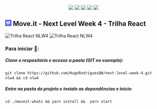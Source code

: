 <p align="center">
<img src="https://img.shields.io/github/license/HugoRodriguesQW/next-level-week-4?color=brown">
<img src="https://img.shields.io/github/languages/count/hugorodriguesqw/next-level-week-4">
<img src="https://img.shields.io/github/languages/top/hugorodriguesqw/next-level-week-4">
<img src="https://img.shields.io/github/repo-size/HugoRodriguesQW/next-level-week-4">
<img src="https://img.shields.io/github/last-commit/HugoRodriguesQW/next-level-week-4?color=brown">
</p>

## <span><img src="https://github.com/HugoRodriguesQW/next-level-week-4/blob/main/moveit-whats/public/favicon.png" width="20px"></span> Move.it - Next Level Week 4 - Trilha React
<span align="justify">
  <img title="Trilha React" alt="Trilha React NLW4" src="http://i3.ytimg.com/vi/ArqCBqN7zzc/maxresdefault.jpg" width="48%">
  <img title="Trilha React" alt="Trilha React NLW4" src="https://uploaddeimagens.com.br/images/003/098/713/original/2021-02-24-161753_1366x768_scrot.png" width="48%">
 </span>
  
 ### Para iniciar 🚀:
 ##### Clone o respositório e acesse a pasta (GIT no exemplo):
 ```shell 
 git clone https://github.com/HugoRodriguesQW/next-level-week-4.git nlw4 && cd nlw4
 ```
 ##### Entre na pasta do projeto e instale as dependências e inicie:
 ```shell 
 cd ./moveit-whats && yarn install &&  yarn start
 ```
